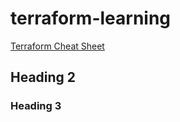 # terraform-learning

[Terraform Cheat Sheet](https://github.com/srirymec/terraform-learning/blob/main/Terraform%20Cheat%20sheet.md)

## Heading 2

### Heading 3
